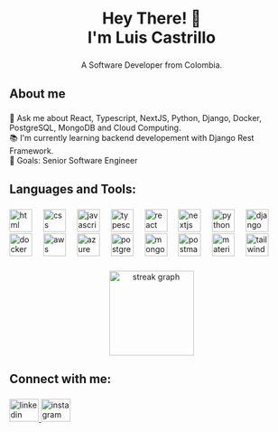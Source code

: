<h1 align="center">Hey There! 👋<br>I'm Luis Castrillo</h1>

###

<p align="center">A Software Developer from Colombia.</p>

###

<h2 align="left">About me</h2>

###

<p align="left">💬 Ask me about React, Typescript, NextJS, Python, Django, Docker, PostgreSQL, MongoDB and Cloud Computing.<br>📚 I'm currently learning backend developement with Django Rest Framework.<br>🎯 Goals: Senior Software Engineer</p>

###

<h2 align="left">Languages and Tools:</h2>

###

<div align="left">
    <img src="https://skillicons.dev/icons?i=html" height="40" alt="html logo"  />
    <img width="12" />
    <img src="https://skillicons.dev/icons?i=css" height="40" alt="css logo"  />
    <img width="12" />
    <img src="https://skillicons.dev/icons?i=js" height="40" alt="javascript logo"  />
    <img width="12" />
    <img src="https://skillicons.dev/icons?i=ts" height="40" alt="typescript logo"  />
    <img width="12" />
    <img src="https://skillicons.dev/icons?i=react" height="40" alt="react logo"  />
    <img width="12" />
    <img src="https://skillicons.dev/icons?i=next" height="40" alt="nextjs logo"  />
    <img width="12" />
    <img src="https://skillicons.dev/icons?i=python" height="40" alt="python logo"  />
    <img width="12" />
    <img src="https://skillicons.dev/icons?i=django" height="40" alt="django logo"  />
    <img width="12" />
    <img src="https://skillicons.dev/icons?i=docker" height="40" alt="docker logo"  />
    <img width="12" />
    <img src="https://skillicons.dev/icons?i=aws" height="40" alt="aws logo"  />
    <img width="12" />
    <img src="https://skillicons.dev/icons?i=azure" height="40" alt="azure logo"  />
    <img width="12" />
    <img src="https://skillicons.dev/icons?i=postgres" height="40" alt="postgres logo"  />
    <img width="12" />
    <img src="https://skillicons.dev/icons?i=mongo" height="40" alt="mongodb logo"  />
    <img width="12" />
    <img src="https://skillicons.dev/icons?i=postman" height="40" alt="postman logo"  />
    <img width="12" />
    <img src="https://skillicons.dev/icons?i=mui" height="40" alt="materialui logo"  />
    <img width="12" />
    <img src="https://skillicons.dev/icons?i=tailwind" height="40" alt="tailwindcss logo"  />
</div>

###

<div align="center">
  <img src="https://streak-stats.demolab.com?user=luiscastrillo97&locale=en&mode=daily&theme=gotham&hide_border=true&border_radius=5&order=3" height="150" alt="streak graph"  />
</div>

###

<h2 align="left">Connect with me:</h2>

###

<div align="left">
  <a href="https://www.linkedin.com/in/luiscastrillojf/" target="_blank">
    <img src="https://raw.githubusercontent.com/maurodesouza/profile-readme-generator/master/src/assets/icons/social/linkedin/default.svg" width="52" height="40" alt="linkedin logo"  />
  </a>
  <a href="https://www.instagram.com/luis_castrillojf/" target="_blank">
    <img src="https://raw.githubusercontent.com/maurodesouza/profile-readme-generator/master/src/assets/icons/social/instagram/default.svg" width="52" height="40" alt="instagram logo"  />
  </a>
</div>

###

